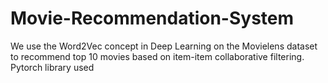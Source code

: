 # Movie-Recommendation-System
We use the Word2Vec concept in Deep Learning on the Movielens dataset to recommend top 10 movies based on item-item collaborative filtering.
Pytorch library used
